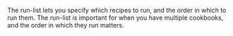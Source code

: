The run-list lets you specify which recipes to run, and the order in which to run them. The run-list is important for when you have multiple cookbooks, and the order in which they run matters.
